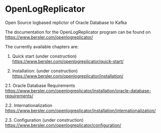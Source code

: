 # OpenLogReplicator
Open Source logbased replictor of Oracle Database to Kafka

The documentation for the OpenLogReplicator program can be found on https://www.bersler.com/openlogreplicator/

The currently available chapters are:

1. Quick start (under construction)
https://www.bersler.com/openlogreplicator/quick-start/

2. Installation: (under construction)
https://www.bersler.com/openlogreplicator/installation/

2.1. Oracle Database Requirements
https://www.bersler.com/openlogreplicator/installation/oracle-database-requirements/

2.2. Internationalization 
https://www.bersler.com/openlogreplicator/installation/internationalization/

2.3. Configuration (under construction)
https://www.bersler.com/openlogreplicator/configuration/
